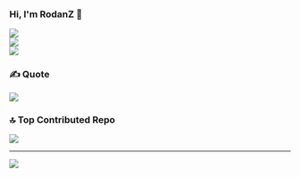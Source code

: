 ### Hi, I'm RodanZ 👋

<!-- Github Stats -->
![](https://github-readme-stats.vercel.app/api?username=RodanZing&theme=radical)<br/>
![](https://github-readme-streak-stats.herokuapp.com/?user=RodanZing&theme=radical)<br/>
![](https://github-readme-stats.vercel.app/api/top-langs/?username=RodanZing&theme=radical) 

### ✍️ Quote
![](https://quotes-github-readme.vercel.app/api?type=horizontal&theme=radical)

### 🔝 Top Contributed Repo
![](https://github-contributor-stats.vercel.app/api?username=RodanZing&limit=5&theme=radical&combine_all_yearly_contributions=true)

---
[![](https://visitcount.itsvg.in/api?id=RodanZing&icon=0&color=4)](https://visitcount.itsvg.in)
  
<!-- Proudly created with GPRM ( https://gprm.itsvg.in ) -->

<!--
**RodanZing/RodanZing** is a ✨ _special_ ✨ repository because its `README.md` (this file) appears on your GitHub profile.

Here are some ideas to get you started:

- 🔭 I’m currently working as College Students and Freelance also a Trainer
- 🌱 I’m currently learning Reverse Engineering
- 👯 I’m looking to collaborate on 
- 🤔 I’m looking for help with ...
- 💬 Ask me about ...
- 📫 How to reach me: ...
- 😄 Pronouns: ...
- ⚡ Fun fact: ...
-->
